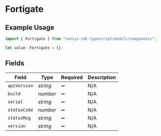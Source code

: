 # Fortigate

## Example Usage

```typescript
import { Fortigate } from "censys-sdk-typescript/models/components";

let value: Fortigate = {};
```

## Fields

| Field              | Type               | Required           | Description        |
| ------------------ | ------------------ | ------------------ | ------------------ |
| `apiVersion`       | *string*           | :heavy_minus_sign: | N/A                |
| `build`            | *number*           | :heavy_minus_sign: | N/A                |
| `serial`           | *string*           | :heavy_minus_sign: | N/A                |
| `statusCode`       | *number*           | :heavy_minus_sign: | N/A                |
| `statusMsg`        | *string*           | :heavy_minus_sign: | N/A                |
| `version`          | *string*           | :heavy_minus_sign: | N/A                |
